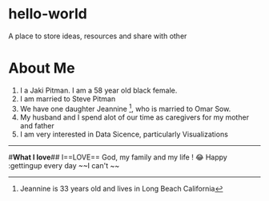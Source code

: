 # hello-world
A place to store ideas, resources and share with other
# **About Me**
1. I a Jaki Pitman. I am a 58 year old black female.
2. I am married to Steve Pitman
3. We have one daughter Jeannine [^1], who is married to Omar Sow.
4. My husband and I spend alot of our time as caregivers for my mother and father
5. I am very interested in Data Sicence, particularly Visualizations
[^1]: Jeannine is 33 years old and lives in Long Beach California
-------------------------------------------
#**What I love**##
I==LOVE== God, my family and my life ! :joy:
Happy
:gettingup every day 
~~I can't ~~
